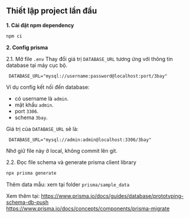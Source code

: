 ## Thiết lập project lần đầu

**1. Cài đặt npm dependency**
```bash
npm ci
```

**2. Config prisma**

2.1. Mở file `.env`
Thay đổi giá trị `DATABASE_URL` tương ứng với thông tin database tại máy cục bộ.
```
 DATABASE_URL="mysql://username:password@localhost:port/3bay"
```

Ví dụ config kết nối đến database:
* có username là `admin`.
* mật khẩu `admin`.
* port `3306`.
* schema `3bay`.

Giá trị của `DATABASE_URL` sẽ là:
```
 DATABASE_URL="mysql://admin:admin@localhost:3306/3bay"
```
Nhớ giữ file này ở local, không commit lên git.

2.2. Đọc file schema và generate prisma client library
```bash
npx prisma generate 
```

[comment]: <> (2.3. Đẩy model từ prisma vào database:)

[comment]: <> (```bash)

[comment]: <> (npx prisma db push )

[comment]: <> (```)

[comment]: <> (Sau đó, database sẽ cập nhật lại cấu trúc schema cho khớp với model trong prisma. )

Thêm data mẫu: xem tại folder `prisma/sample_data`

Xem thêm tại: 
https://www.prisma.io/docs/guides/database/prototyping-schema-db-push
https://www.prisma.io/docs/concepts/components/prisma-migrate
